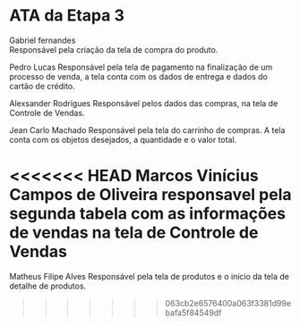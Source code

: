 # ATA da Etapa 3
Gabriel fernandes  
    Responsável pela criação da tela de compra do produto.

Pedro Lucas
    Responsável pela tela de pagamento na finalização de um processo de venda, a tela conta com os dados de entrega e dados do cartão de crédito.


Alexsander Rodrigues
    Responsável pelos dados das compras, na tela de Controle de Vendas.
    
Jean Carlo Machado 
    Responsável pela tela do carrinho de compras. A tela conta com os objetos desejados, a quantidade e o valor total.

<<<<<<< HEAD
Marcos Vinícius Campos de Oliveira 
    responsavel pela segunda tabela com as informações de vendas na tela de Controle de Vendas 
=======
Matheus Filipe Alves
    Responsável pela tela de produtos e o início da tela de detalhe de produtos.

>>>>>>> 063cb2e6576400a063f3381d99ebafa5f84549df
